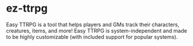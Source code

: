 # ez-ttrpg
Easy TTRPG is a tool that helps players and GMs track their characters, creatures, items, and more! Easy TTRPG is system-independent and made to be highly customizable (with included support for popular systems). 
